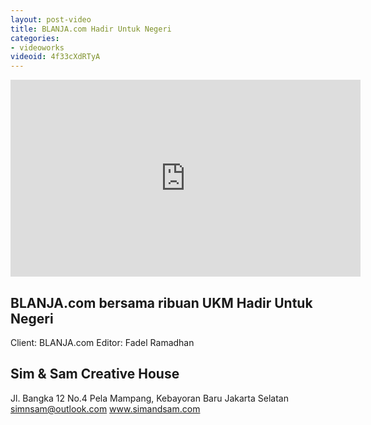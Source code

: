 ```yaml
---
layout: post-video
title: BLANJA.com Hadir Untuk Negeri
categories:
- videoworks
videoid: 4f33cXdRTyA
---
```


<iframe width="560" height="315" src="https://www.youtube.com/embed/4f33cXdRTyA" frameborder="0" allow="autoplay; encrypted-media" allowfullscreen></iframe>

## BLANJA.com bersama ribuan UKM Hadir Untuk Negeri
Client: BLANJA.com
Editor: Fadel Ramadhan

## Sim & Sam Creative House
Jl. Bangka 12 No.4
Pela Mampang, Kebayoran Baru
Jakarta Selatan
simnsam@outlook.com
www.simandsam.com
